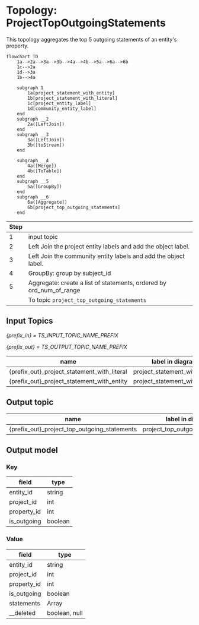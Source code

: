 # Topology: ProjectTopOutgoingStatements

This topology aggregates the top 5 outgoing statements of an entity's property.

```mermaid
flowchart TD
    1a-->2a-->3a-->3b-->4a-->4b-->5a-->6a-->6b
    1c-->2a
    1d-->3a
    1b-->4a
    
    subgraph 1
        1a[project_statement_with_entity]
        1b[project_statement_with_literal]
        1c[project_entity_label]
        1d[community_entity_label]
    end
    subgraph __2
        2a([LeftJoin])
    end  
    subgraph __3
        3a([LeftJoin])
        3b([toStream])
    end  
   
    subgraph __4
        4a([Merge])
        4b([ToTable])
    end  
    subgraph __5
        5a([GroupBy])
    end  
    subgraph __6
        6a([Aggregate])
        6b[project_top_outgoing_statements]
    end

```

| Step |                                                                     |
|------|---------------------------------------------------------------------|
| 1    | input topic                                                         |
| 2    | Left Join the project entity labels and add the object label.       |
| 3    | Left Join the community entity labels and add the object label.     |
| 4    | GroupBy: group by subject_id                                        |
| 5    | Aggregate: create a list of statements, ordered by ord_num_of_range |
|      | To topic `project_top_outgoing_statements`                          |

## Input Topics

_{prefix_in} = TS_INPUT_TOPIC_NAME_PREFIX_

_{prefix_out} = TS_OUTPUT_TOPIC_NAME_PREFIX_

| name                                        | label in diagram               | Type   |
|---------------------------------------------|--------------------------------|--------|
| {prefix_out}_project_statement_with_literal | project_statement_with_literal | KTable |
| {prefix_out}_project_statement_with_entity  | project_statement_with_entity  | KTable |

## Output topic

| name                                         | label in diagram                |
|----------------------------------------------|---------------------------------|
| {prefix_out}_project_top_outgoing_statements | project_top_outgoing_statements |

## Output model

### Key

| field       | type    |
|-------------|---------|
| entity_id   | string  |
| project_id  | int     |
| property_id | int     |
| is_outgoing | boolean |

### Value

| field       | type                         |
|-------------|------------------------------|
| entity_id   | string                       |
| project_id  | int                          |
| property_id | int                          |
| is_outgoing | boolean                      |
| statements  | Array<ProjectStatementValue> |
| __deleted   | boolean, null                |
